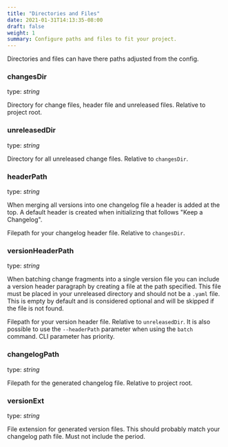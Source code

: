 ```yaml
---
title: "Directories and Files"
date: 2021-01-31T14:13:35-08:00
draft: false
weight: 1
summary: Configure paths and files to fit your project.
---
```


Directories and files can have there paths adjusted from the config.

### changesDir
type: *string*

Directory for change files, header file and unreleased files.
Relative to project root.

### unreleasedDir
type: *string*

Directory for all unreleased change files.
Relative to `changesDir`.

### headerPath
type: *string*

When merging all versions into one changelog file a header is added at the top.
A default header is created when initializing that follows "Keep a Changelog".

Filepath for your changelog header file.
Relative to `changesDir`.

### versionHeaderPath
type: *string*

When batching change fragments into a single version file you can include a version header
paragraph by creating a file at the path specified.
This file must be placed in your unreleased directory and should not be a `.yaml` file.
This is empty by default and is considered optional and will be skipped if the file is not found.

Filepath for your version header file.
Relative to `unreleasedDir`.
It is also possible to use the `--headerPath` parameter when using the `batch` command.
CLI parameter has priority.

### changelogPath
type: *string*

Filepath for the generated changelog file.
Relative to project root.

### versionExt
type: *string*

File extension for generated version files.
This should probably match your changelog path file.
Must not include the period.
